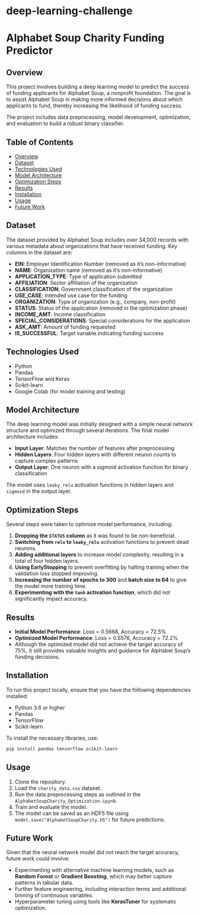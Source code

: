 # deep-learning-challenge
# Alphabet Soup Charity Funding Predictor

## Overview
This project involves building a deep learning model to predict the success of funding applicants for Alphabet Soup, a nonprofit foundation. The goal is to assist Alphabet Soup in making more informed decisions about which applicants to fund, thereby increasing the likelihood of funding success.

The project includes data preprocessing, model development, optimization, and evaluation to build a robust binary classifier.

## Table of Contents
- [Overview](#overview)
- [Dataset](#dataset)
- [Technologies Used](#technologies-used)
- [Model Architecture](#model-architecture)
- [Optimization Steps](#optimization-steps)
- [Results](#results)
- [Installation](#installation)
- [Usage](#usage)
- [Future Work](#future-work)

## Dataset
The dataset provided by Alphabet Soup includes over 34,000 records with various metadata about organizations that have received funding. Key columns in the dataset are:
- **EIN**: Employer Identification Number (removed as it’s non-informative)
- **NAME**: Organization name (removed as it’s non-informative)
- **APPLICATION_TYPE**: Type of application submitted
- **AFFILIATION**: Sector affiliation of the organization
- **CLASSIFICATION**: Government classification of the organization
- **USE_CASE**: Intended use case for the funding
- **ORGANIZATION**: Type of organization (e.g., company, non-profit)
- **STATUS**: Status of the application (removed in the optimization phase)
- **INCOME_AMT**: Income classification
- **SPECIAL_CONSIDERATIONS**: Special considerations for the application
- **ASK_AMT**: Amount of funding requested
- **IS_SUCCESSFUL**: Target variable indicating funding success

## Technologies Used
- Python
- Pandas
- TensorFlow and Keras
- Scikit-learn
- Google Colab (for model training and testing)

## Model Architecture
The deep learning model was initially designed with a simple neural network structure and optimized through several iterations. The final model architecture includes:
- **Input Layer**: Matches the number of features after preprocessing
- **Hidden Layers**: Four hidden layers with different neuron counts to capture complex patterns
- **Output Layer**: One neuron with a sigmoid activation function for binary classification

The model uses `leaky_relu` activation functions in hidden layers and `sigmoid` in the output layer.

## Optimization Steps
Several steps were taken to optimize model performance, including:
1. **Dropping the `STATUS` column** as it was found to be non-beneficial.
2. **Switching from `relu` to `leaky_relu`** activation functions to prevent dead neurons.
3. **Adding additional layers** to increase model complexity, resulting in a total of four hidden layers.
4. **Using EarlyStopping** to prevent overfitting by halting training when the validation loss stopped improving.
5. **Increasing the number of epochs to 300** and **batch size to 64** to give the model more training time.
6. **Experimenting with the `tanh` activation function**, which did not significantly impact accuracy.

## Results
- **Initial Model Performance**: Loss = 0.5668, Accuracy = 72.5%
- **Optimized Model Performance**: Loss = 0.5576, Accuracy = 72.2%
- Although the optimized model did not achieve the target accuracy of 75%, it still provides valuable insights and guidance for Alphabet Soup’s funding decisions.

## Installation
To run this project locally, ensure that you have the following dependencies installed:
- Python 3.6 or higher
- Pandas
- TensorFlow
- Scikit-learn

To install the necessary libraries, use:
```bash
pip install pandas tensorflow scikit-learn
```
## Usage
1. Clone the repository.
2. Load the `charity_data.csv` dataset.
3. Run the data preprocessing steps as outlined in the `AlphabetSoupCharity_Optimization.ipynb`.
4. Train and evaluate the model.
5. The model can be saved as an HDF5 file using `model.save("AlphabetSoupCharity.h5")` for future predictions.

## Future Work
Given that the neural network model did not reach the target accuracy, future work could involve:

- Experimenting with alternative machine learning models, such as **Random Forest** or **Gradient Boosting**, which may better capture patterns in tabular data.
- Further feature engineering, including interaction terms and additional binning of continuous variables.
- Hyperparameter tuning using tools like **KerasTuner** for systematic optimization.
